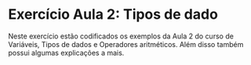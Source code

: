 # Exercício Aula 2: Tipos de dado

Neste exercício estão codificados os exemplos da Aula 2 do curso de Variáveis, Tipos de dados e Operadores aritméticos. Além disso também possui algumas explicações a mais.